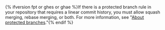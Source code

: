 {% ifversion fpt or ghes or ghae %}If there is a protected branch rule in your repository that requires a linear commit history, you must allow squash merging, rebase merging, or both. For more information, see "[About protected branches](/github/administering-a-repository/about-protected-branches#require-pull-request-reviews-before-merging)."{% endif %}
